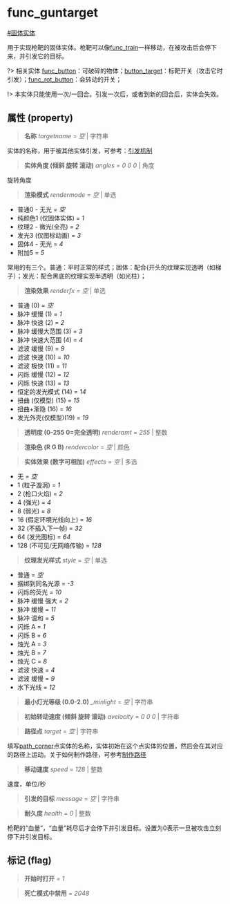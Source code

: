 # func_guntarget
[#固体实体](wiki/solid_entity)

用于实现枪靶的固体实体。枪靶可以像[func_train](wiki/entity/func_train)一样移动，在被攻击后会停下来，并引发它的目标。

?> 相关实体 [func_button](wiki/entity/func_button)：可破碎的物体；[button_target](wiki/entity/button_target)：标靶开关（攻击它时引发）；[func_rot_button](wiki/entity/func_rot_button)：会转动的开关；

!> 本实体只能使用一次/一回合。引发一次后，或者到新的回合后，实体会失效。

## 属性 (property)
> **名称** *targetname* = *空* | 字符串

实体的名称，用于被其他实体引发，可参考：[引发机制](wiki/trigger)

> **实体角度 (倾斜 旋转 滚动)** *angles* = *0 0 0* | 角度

旋转角度

> **渲染模式** *rendermode* = *空* | 单选

- 普通0 - 无光 = *空*
- 纯颜色1 (仅固体实体) = *1*
- 纹理2 - 微光(全亮) = *2*
- 发光3 (仅图标动画) = *3*
- 固体4 - 无光 = *4*
- 附加5 = *5*

常用的有三个。普通：平时正常的样式；固体：配合{开头的纹理实现透明（如梯子）；发光：配合黑底的纹理实现半透明（如光柱）；

> **渲染效果** *renderfx* = *空* | 单选

- 普通 (0) = *空*
- 脉冲 缓慢 (1) = *1*
- 脉冲 快速 (2) = *2*
- 脉冲 缓慢大范围 (3) = *3*
- 脉冲 快速大范围 (4) = *4*
- 滤波 缓慢 (9) = *9*
- 滤波 快速 (10) = *10*
- 滤波 极快 (11) = *11*
- 闪烁 缓慢 (12) = *12*
- 闪烁 快速 (13) = *13*
- 恒定的发光模式 (14) = *14*
- 扭曲 (仅模型) (15) = *15*
- 扭曲+渐隐 (16) = *16*
- 发光外壳(仅模型)(19) = *19*

> **透明度 (0-255 0=完全透明)** *renderamt* = *255* | 整数

> **渲染色 (R G B)** *rendercolor* = *空* | 颜色

> **实体效果 (数字可相加)** *effects* = *空* | 多选

- 无 = *空*
- 1 (粒子漩涡) = *1*
- 2 (枪口火焰) = *2*
- 4 (强光) = *4*
- 8 (弱光) = *8*
- 16 (假定环境光线向上) = *16*
- 32 (不插入下一帧) = *32*
- 64 (发光图标) = *64*
- 128 (不可见/无网络传输) = *128*

> **纹理发光样式** *style* = *空* | 单选

- 普通 = *空*
- 捆绑到同名光源 = *-3*
- 闪烁的荧光 = *10*
- 脉冲 缓慢 强大 = *2*
- 脉冲 缓慢 = *11*
- 脉冲 温和 = *5*
- 闪烁 A = *1*
- 闪烁 B = *6*
- 烛光 A = *3*
- 烛光 B = *7*
- 烛光 C = *8*
- 滤波 快速 = *4*
- 滤波 缓慢 = *9*
- 水下光线 = *12*

> **最小灯光等级 (0.0-2.0)** *_minlight* = *空* | 字符串

> **初始转动速度 (倾斜 旋转 滚动)** *avelocity* = *0 0 0* | 字符串

> **路径点** *target* = *空* | 字符串

填写[path_corner](wiki/entity/path_corner)点实体的名称，实体初始在这个点实体的位置，然后会在其对应的路径上运动。关于如何制作路径，可参考[制作路径]()

> **移动速度** *speed* = *128* | 整数

速度，单位/秒

> **引发的目标** *message* = *空* | 字符串

> **耐久度** *health* = *0* | 整数

枪靶的“血量”，“血量”耗尽后才会停下并引发目标。设置为0表示一旦被攻击立刻停下并引发目标。

## 标记 (flag)
> **开始时打开** *= 1*

> **死亡模式中禁用** *= 2048*

